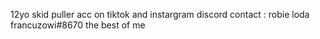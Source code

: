 12yo skid puller acc on tiktok and instargram
discord contact : robie loda francuzowi#8670
the best of me 
